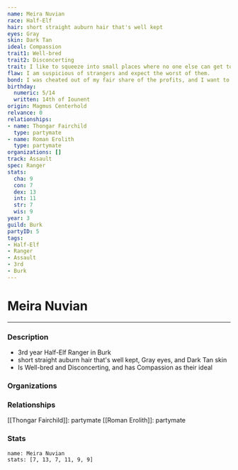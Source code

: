 ```yaml
---
name: Meira Nuvian
race: Half-Elf
hair: short straight auburn hair that's well kept
eyes: Gray
skin: Dark Tan
ideal: Compassion
trait1: Well-bred
trait2: Disconcerting
trait: I like to squeeze into small places where no one else can get to me.
flaw: I am suspicious of strangers and expect the worst of them.
bond: I was cheated out of my fair share of the profits, and I want to get my due.
birthday:
  numeric: 5/14
  written: 14th of Iounent
origin: Magmus Centerhold
relvance: 0
relationships:
- name: Thongar Fairchild
  type: partymate
- name: Roman Erolith
  type: partymate
organizations: []
track: Assault
spec: Ranger
stats:
  cha: 9
  con: 7
  dex: 13
  int: 11
  str: 7
  wis: 9
year: 3
guild: Burk
partyID: 5
tags:
- Half-Elf
- Ranger
- Assault
- 3rd
- Burk
---
```

# Meira Nuvian
---
### Description
- 3rd year Half-Elf Ranger in Burk
- short straight auburn hair that's well kept, Gray eyes, and Dark Tan skin
- Is Well-bred and Disconcerting, and has Compassion as their ideal

### Organizations
### Relationships
[[Thongar Fairchild]]: partymate
[[Roman Erolith]]: partymate
### Stats
```statblock
name: Meira Nuvian
stats: [7, 13, 7, 11, 9, 9]
```